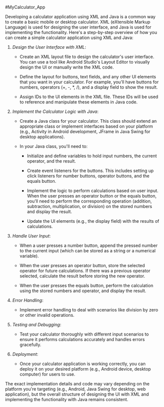 #MyCalculator_App

Developing a calculator application using XML and Java is a common way to create a basic mobile or desktop calculator. XML (eXtensible Markup Language) is used for designing the user interface, and Java is used for implementing the functionality. Here's a step-by-step overview of how you can create a simple calculator application using XML and Java:

1. *Design the User Interface with XML*:

   - Create an XML layout file to design the calculator's user interface. You can use a tool like Android Studio's Layout Editor to visually design the UI or manually write the XML code.

   - Define the layout for buttons, text fields, and any other UI elements that you want in your calculator. For example, you'll have buttons for numbers, operators (+, -, *, /), and a display field to show the result.

   - Assign IDs to the UI elements in the XML file. These IDs will be used to reference and manipulate these elements in Java code.

2. *Implement the Calculator Logic with Java*:

   - Create a Java class for your calculator. This class should extend an appropriate class or implement interfaces based on your platform (e.g., Activity in Android development, JFrame in Java Swing for desktop applications).

   - In your Java class, you'll need to:
   
     - Initialize and define variables to hold input numbers, the current operator, and the result.
     
     - Create event listeners for the buttons. This includes setting up click listeners for number buttons, operator buttons, and the equals button.

     - Implement the logic to perform calculations based on user input. When the user presses an operator button or the equals button, you'll need to perform the corresponding operation (addition, subtraction, multiplication, or division) on the stored numbers and display the result.

     - Update the UI elements (e.g., the display field) with the results of calculations.

3. *Handle User Input*:

   - When a user presses a number button, append the pressed number to the current input (which can be stored as a string or a numerical variable).

   - When the user presses an operator button, store the selected operator for future calculations. If there was a previous operator selected, calculate the result before storing the new operator.

   - When the user presses the equals button, perform the calculation using the stored numbers and operator, and display the result.

4. *Error Handling*:

   - Implement error handling to deal with scenarios like division by zero or other invalid operations.

5. *Testing and Debugging*:

   - Test your calculator thoroughly with different input scenarios to ensure it performs calculations accurately and handles errors gracefully.

6. *Deployment*:

   - Once your calculator application is working correctly, you can deploy it on your desired platform (e.g., Android device, desktop computer) for users to use.

The exact implementation details and code may vary depending on the platform you're targeting (e.g., Android, Java Swing for desktop, web application), but the overall structure of designing the UI with XML and implementing the functionality with Java remains consistent.
